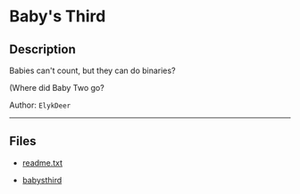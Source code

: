 # Baby's Third

## Description

Babies can't count, but they can do binaries?

(Where did Baby Two go?

Author: `ElykDeer`

---


## Files

* [readme.txt](files/readme.txt)

* [babysthird](files/babysthird)

